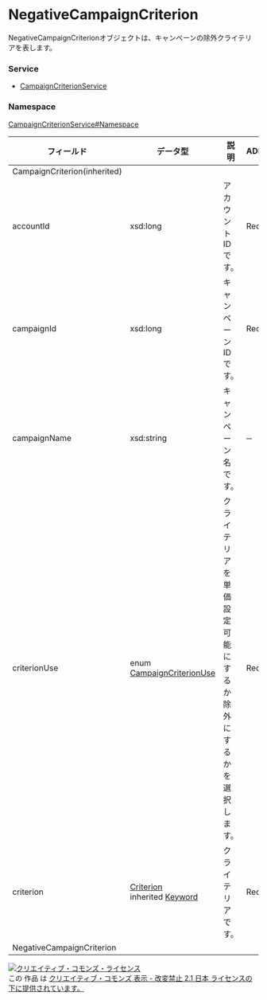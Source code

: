 # NegativeCampaignCriterion
NegativeCampaignCriterionオブジェクトは、キャンペーンの除外クライテリアを表します。

### Service
+ [CampaignCriterionService](../../services/CampaignCriterionService.md)

### Namespace
[CampaignCriterionService#Namespace](../../services/CampaignCriterionService.md#namespace)

| フィールド | データ型 | 説明 | ADD | REMOVE |
|---|---|---|---|---|
| CampaignCriterion(inherited)|||||
| accountId| xsd:long| アカウントIDです。| Req| Req |
| campaignId| xsd:long| キャンペーンIDです。| Req| Req |
| campaignName| xsd:string| キャンペーン名です。| ─| ─ |
| criterionUse| enum <a href="CampaignCriterionUse.md">CampaignCriterionUse</a>| クライテリアを単価設定可能にするか除外にするかを選択します。| Req| Req |
| criterion| <a href="Criterion.md">Criterion</a><br>inherited <a href="Keyword.md">Keyword</a>| クライテリアです。| Req| Req |
| NegativeCampaignCriterion|||||

<a rel="license" href="http://creativecommons.org/licenses/by-nd/2.1/jp/"><img alt="クリエイティブ・コモンズ・ライセンス" style="border-width:0" src="https://i.creativecommons.org/l/by-nd/2.1/jp/88x31.png" /></a><br />この 作品 は <a rel="license" href="http://creativecommons.org/licenses/by-nd/2.1/jp/">クリエイティブ・コモンズ 表示 - 改変禁止 2.1 日本 ライセンスの下に提供されています。</a>
